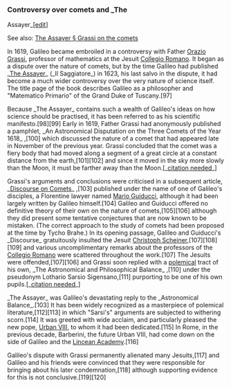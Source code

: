 ### Controversy over comets and \_The
Assayer\_[[edit](/w/index.php?title=Galileo\_Galilei&action=edit&section=15
"Edit section: Controversy over comets and The Assayer")]

See also: [The Assayer § Grassi on the
comets](/wiki/The\_Assayer#Grassi\_on\_the\_comets "The Assayer")

In 1619, Galileo became embroiled in a controversy with Father [Orazio
Grassi](/wiki/Orazio\_Grassi "Orazio Grassi"), professor of mathematics at the
Jesuit [Collegio Romano](/wiki/Collegio\_Romano "Collegio Romano"). It began as
a dispute over the nature of comets, but by the time Galileo had published
\_[The Assayer](/wiki/The\_Assayer "The Assayer")\_ (\_Il Saggiatore\_) in 1623,
his last salvo in the dispute, it had become a much wider controversy over the
very nature of science itself. The title page of the book describes Galileo as
a philosopher and "Matematico Primario" of the Grand Duke of Tuscany.[97]

Because \_The Assayer\_ contains such a wealth of Galileo's ideas on how science
should be practised, it has been referred to as his scientific
manifesto.[98][99] Early in 1619, Father Grassi had anonymously published a
pamphlet, \_An Astronomical Disputation on the Three Comets of the Year 1618\_
,[100] which discussed the nature of a comet that had appeared late in
November of the previous year. Grassi concluded that the comet was a fiery
body that had moved along a segment of a great circle at a constant distance
from the earth,[101][102] and since it moved in the sky more slowly than the
Moon, it must be farther away than the Moon.[\_[citation
needed](/wiki/Wikipedia:Citation\_needed "Wikipedia:Citation needed")\_]

Grassi's arguments and conclusions were criticised in a subsequent article,
\_[Discourse on Comets](/wiki/Discourse\_on\_Comets "Discourse on Comets")\_
,[103] published under the name of one of Galileo's disciples, a Florentine
lawyer named [Mario Guiducci](/wiki/Mario\_Guiducci "Mario Guiducci"), although
it had been largely written by Galileo himself.[104] Galileo and Guiducci
offered no definitive theory of their own on the nature of comets,[105][106]
although they did present some tentative conjectures that are now known to be
mistaken. (The correct approach to the study of comets had been proposed at
the time by Tycho Brahe.) In its opening passage, Galileo and Guiducci's
\_Discourse\_ gratuitously insulted the Jesuit [Christoph
Scheiner](/wiki/Christoph\_Scheiner "Christoph Scheiner"),[107][108][109] and
various uncomplimentary remarks about the professors of the [Collegio
Romano](/wiki/Roman\_College "Roman College") were scattered throughout the
work.[107] The Jesuits were offended,[107][106] and Grassi soon replied with a
[polemical](/wiki/Polemical "Polemical") tract of his own, \_The Astronomical
and Philosophical Balance\_ ,[110] under the pseudonym Lothario Sarsio
Sigensano,[111] purporting to be one of his own pupils.[\_[citation
needed](/wiki/Wikipedia:Citation\_needed "Wikipedia:Citation needed")\_]

\_The Assayer\_ was Galileo's devastating reply to the \_Astronomical
Balance\_.[103] It has been widely recognized as a masterpiece of polemical
literature,[112][113] in which "Sarsi's" arguments are subjected to withering
scorn.[114] It was greeted with wide acclaim, and particularly pleased the new
pope, [Urban VIII](/wiki/Pope\_Urban\_VIII "Pope Urban VIII"), to whom it had
been dedicated.[115] In Rome, in the previous decade, Barberini, the future
Urban VIII, had come down on the side of Galileo and the [Lincean
Academy](/wiki/Lincean\_Academy "Lincean Academy").[116]

Galileo's dispute with Grassi permanently alienated many Jesuits,[117] and
Galileo and his friends were convinced that they were responsible for bringing
about his later condemnation,[118] although supporting evidence for this is
not conclusive.[119][120]

